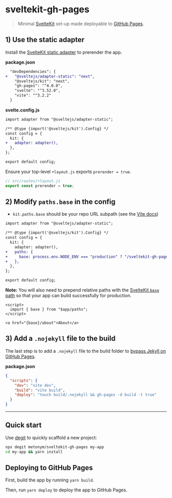 # sveltekit-gh-pages

> Minimal [SvelteKit](https://kit.svelte.dev/) set-up made deployable to [GitHub Pages](https://metonym.github.io/sveltekit-gh-pages/).

## 1) Use the static adapter

Install the [SvelteKit static adapter](https://github.com/sveltejs/kit/tree/master/packages/adapter-static) to prerender the app.

**package.json**

```diff
  "devDependencies": {
+   "@sveltejs/adapter-static": "next",
    "@sveltejs/kit": "next",
    "gh-pages": "^4.0.0",
    "svelte": "^3.52.0",
    "vite": "^3.2.2"
  }
```

**svelte.config.js**

```diff
import adapter from "@sveltejs/adapter-static";

/** @type {import('@sveltejs/kit').Config} */
const config = {
  kit: {
+   adapter: adapter(),
  },
};

export default config;

```

Ensure your top-level `+layout.js` exports `prerender = true`.

```js
// src/routes/+layout.js
export const prerender = true;
```

## 2) Modify `paths.base` in the config

- `kit.paths.base` should be your repo URL subpath (see the [Vite docs](https://vitejs.dev/guide/static-deploy.html#github-pages))

```diff
import adapter from "@sveltejs/adapter-static";

/** @type {import('@sveltejs/kit').Config} */
const config = {
  kit: {
    adapter: adapter(),
+   paths: {
+     base: process.env.NODE_ENV === "production" ? "/sveltekit-gh-pages" : "",
+   },
  },
};

export default config;

```

**Note:** You will also need to prepend relative paths with the [SvelteKit `base` path](https://kit.svelte.dev/docs/modules#$app-paths) so that your app can build successfully for production.

```svelte
<script>
  import { base } from "$app/paths";
</script>

<a href="{base}/about">About</a>
```

## 3) Add a `.nojekyll` file to the build

The last step is to add a `.nojekyll` file to the build folder to [bypass Jekyll on GitHub Pages](https://github.blog/2009-12-29-bypassing-jekyll-on-github-pages/).

**package.json**

```json
{
  "scripts": {
    "dev": "vite dev",
    "build": "vite build",
    "deploy": "touch build/.nojekyll && gh-pages -d build -t true"
  }
}
```

---

## Quick start

Use [degit](https://github.com/Rich-Harris/degit) to quickly scaffold a new project:

```sh
npx degit metonym/sveltekit-gh-pages my-app
cd my-app && yarn install
```

## Deploying to GitHub Pages

First, build the app by running `yarn build`.

Then, run `yarn deploy` to deploy the app to GitHub Pages.
